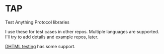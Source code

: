 # TAP
Test Anything Protocol libraries

I use these for test cases in other repos. Multiple languages are supported. I'll try to add details and example repos, later.

[DHTML testing](https://quasic.github.io/TAP/TAP/TAPharness.html) has some support.
